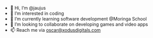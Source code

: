 - 👋 Hi, I’m @jaujus
- 👀 I’m interested in coding
- 🌱 I’m currently learning software development @Moringa School
- 💞️ I’m looking to collaborate on developing games and video apps
- 📫 Reach me via oscar@xodusdigitals.com

<!---
jaujus/jaujus is a ✨ special ✨ repository because its `README.md` (this file) appears on your GitHub profile.
You can click the Preview link to take a look at your changes.
--->
